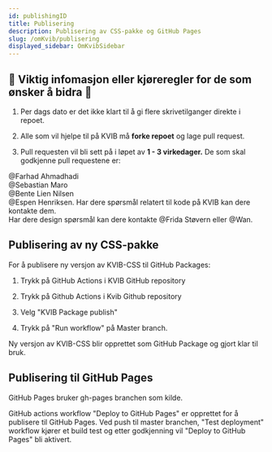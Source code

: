 ```yaml
---
id: publishingID
title: Publisering
description: Publisering av CSS-pakke og GitHub Pages
slug: /omKvib/publisering
displayed_sidebar: OmKvibSidebar
---
```


## 🚦 Viktig infomasjon eller kjøreregler for de som ønsker å bidra 🚦

1. Per dags dato er det ikke klart til å gi flere skrivetilganger direkte i repoet.  

2. Alle som vil hjelpe til på KVIB må **forke repoet** og lage pull request.  

3. Pull requesten vil bli sett på i løpet av **1 - 3 virkedager.** De som skal godkjenne pull requestene er:  

@Farhad Ahmadhadi  
@Sebastian Maro  
@Bente Lien Nilsen   
@Espen Henriksen.
Har dere spørsmål relatert til kode på KVIB kan dere kontakte dem.  
Har dere design spørsmål kan dere kontakte @Frida Støvern eller @Wan.

## Publisering av ny CSS-pakke
For å publisere ny versjon av KVIB-CSS til GitHub Packages:
1. Trykk på GitHub Actions i KVIB GitHub repository

1. Trykk på Github Actions i Kvib Github repository

2. Velg  "KVIB Package publish"

3. Trykk på "Run workflow" på Master branch.

Ny versjon av KVIB-CSS blir opprettet som GitHub Package og gjort klar til bruk.

## Publisering til GitHub Pages
GitHub Pages bruker gh-pages branchen som kilde.

GitHub actions workflow "Deploy to GitHub Pages" er opprettet for å publisere til GitHub Pages.
Ved push til master branchen, "Test deployment" workflow kjører et build test og etter godkjenning vil "Deploy to GitHub Pages" bli aktivert.